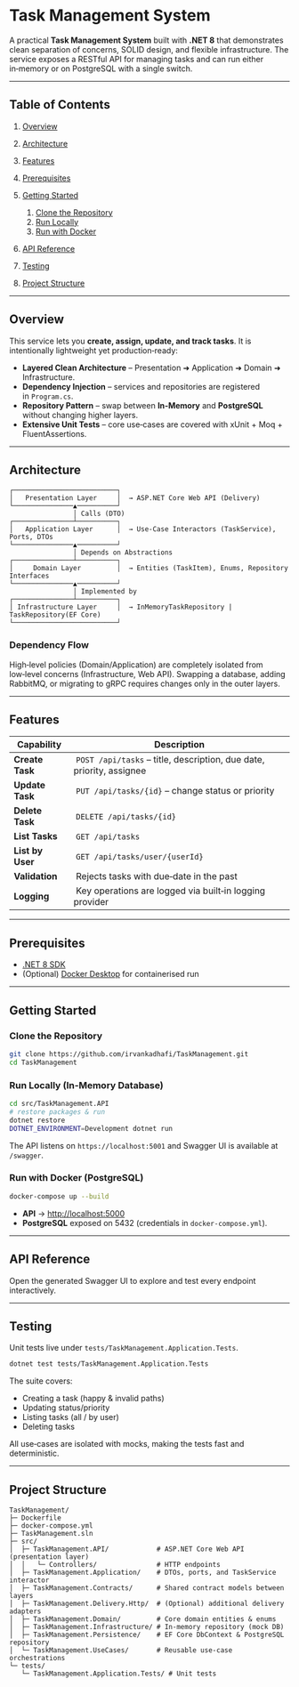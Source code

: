 # Task Management System

A practical **Task Management System** built with **.NET 8** that demonstrates clean separation of concerns, SOLID design, and flexible infrastructure. The service exposes a RESTful API for managing tasks and can run either in‑memory or on PostgreSQL with a single switch.

---

## Table of Contents

1. [Overview](#overview)
2. [Architecture](#architecture)
3. [Features](#features)
4. [Prerequisites](#prerequisites)
5. [Getting Started](#getting-started)

   1. [Clone the Repository](#clone-the-repository)
   2. [Run Locally](#run-locally)
   3. [Run with Docker](#run-with-docker)
6. [API Reference](#api-reference)
7. [Testing](#testing)
8. [Project Structure](#project-structure)

---

## Overview

This service lets you **create, assign, update, and track tasks**. It is intentionally lightweight yet production‑ready:

* **Layered Clean Architecture** – Presentation ➜ Application ➜ Domain ➜ Infrastructure.
* **Dependency Injection** – services and repositories are registered in `Program.cs`.
* **Repository Pattern** – swap between **In‑Memory** and **PostgreSQL** without changing higher layers.
* **Extensive Unit Tests** – core use‑cases are covered with xUnit + Moq + FluentAssertions.

---

## Architecture

```text
┌──────────────────────────┐
│   Presentation Layer     │  → ASP.NET Core Web API (Delivery)
└───────────────▲──────────┘
                │ Calls (DTO)
┌───────────────┴──────────┐
│   Application Layer      │  → Use‑Case Interactors (TaskService), Ports, DTOs
└───────────────▲──────────┘
                │ Depends on Abstractions
┌───────────────┴──────────┐
│     Domain Layer         │  → Entities (TaskItem), Enums, Repository Interfaces
└───────────────▲──────────┘
                │ Implemented by
┌───────────────┴──────────┐
│ Infrastructure Layer     │  → InMemoryTaskRepository | TaskRepository(EF Core)
└──────────────────────────┘
```

### Dependency Flow

High‑level policies (Domain/Application) are completely isolated from low‑level concerns (Infrastructure, Web API). Swapping a database, adding RabbitMQ, or migrating to gRPC requires changes only in the outer layers.

---

## Features

| Capability       | Description                                                           |
| ---------------- | --------------------------------------------------------------------- |
| **Create Task**  |  `POST /api/tasks` – title, description, due date, priority, assignee |
| **Update Task**  |  `PUT /api/tasks/{id}` – change status or priority                    |
| **Delete Task**  |  `DELETE /api/tasks/{id}`                                             |
| **List Tasks**   |  `GET /api/tasks`                                                     |
| **List by User** |  `GET /api/tasks/user/{userId}`                                       |
| **Validation**   |  Rejects tasks with due‑date in the past                              |
| **Logging**      |  Key operations are logged via built‑in logging provider              |

---

## Prerequisites

* [.NET 8 SDK](https://dotnet.microsoft.com/download)
* (Optional) [Docker Desktop](https://www.docker.com/) for containerised run

---

## Getting Started

### Clone the Repository

```bash
git clone https://github.com/irvankadhafi/TaskManagement.git
cd TaskManagement
```

### Run Locally (In‑Memory Database)

```bash
cd src/TaskManagement.API
# restore packages & run
dotnet restore
DOTNET_ENVIRONMENT=Development dotnet run
```

The API listens on `https://localhost:5001` and Swagger UI is available at `/swagger`.

### Run with Docker (PostgreSQL)

```bash
docker‑compose up --build
```

* **API** → [http://localhost:5000](http://localhost:5000)
* **PostgreSQL** exposed on 5432 (credentials in `docker‑compose.yml`).

---

## API Reference

Open the generated Swagger UI to explore and test every endpoint interactively.

---

## Testing

Unit tests live under `tests/TaskManagement.Application.Tests`.

```bash
dotnet test tests/TaskManagement.Application.Tests
```

The suite covers:

* Creating a task (happy & invalid paths)
* Updating status/priority
* Listing tasks (all / by user)
* Deleting tasks

All use‑cases are isolated with mocks, making the tests fast and deterministic.

---

## Project Structure

```text
TaskManagement/
├─ Dockerfile
├─ docker-compose.yml
├─ TaskManagement.sln
├─ src/
│  ├─ TaskManagement.API/            # ASP.NET Core Web API (presentation layer)
│  │   └─ Controllers/               # HTTP endpoints
│  ├─ TaskManagement.Application/    # DTOs, ports, and TaskService interactor
│  ├─ TaskManagement.Contracts/      # Shared contract models between layers
│  ├─ TaskManagement.Delivery.Http/  # (Optional) additional delivery adapters
│  ├─ TaskManagement.Domain/         # Core domain entities & enums
│  ├─ TaskManagement.Infrastructure/ # In‑memory repository (mock DB)
│  ├─ TaskManagement.Persistence/    # EF Core DbContext & PostgreSQL repository
│  └─ TaskManagement.UseCases/       # Reusable use‑case orchestrations
└─ tests/
   └─ TaskManagement.Application.Tests/ # Unit tests
```

